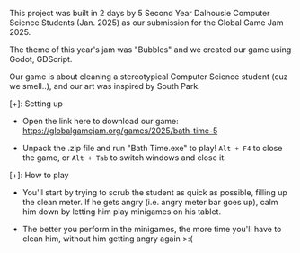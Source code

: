 This project was built in 2 days by 5 Second Year Dalhousie Computer Science Students (Jan. 2025)
as our submission for the Global Game Jam 2025.

The theme of this year's jam was "Bubbles" and we created our game using Godot, GDScript.

Our game is about cleaning a stereotypical Computer Science student (cuz we smell..), and our art
was inspired by South Park.  

[+]: Setting up

+ Open the link here to download our game: https://globalgamejam.org/games/2025/bath-time-5

+ Unpack the .zip file and run "Bath Time.exe" to play! `Alt + F4` to close the game, or `Alt + Tab`
to switch windows and close it.

[+]: How to play

+ You'll start by trying to scrub the student as quick as possible, filling up the clean meter.
If he gets angry (i.e. angry meter bar goes up), calm him down by letting him play minigames on his
tablet. 

+ The better you perform in the minigames, the more time you'll have to clean him, without him getting 
angry again >:(
